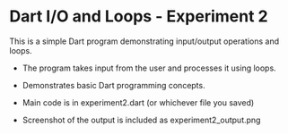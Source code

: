 # Dart I/O and Loops - Experiment 2

This is a simple Dart program demonstrating input/output operations and loops.

- The program takes input from the user and processes it using loops.
- Demonstrates basic Dart programming concepts.

- Main code is in experiment2.dart (or whichever file you saved)
- Screenshot of the output is included as experiment2_output.png